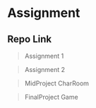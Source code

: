# Assignment
## Repo Link
> Assignment 1

> Assignment 2

> MidProject CharRoom

> FinalProject Game